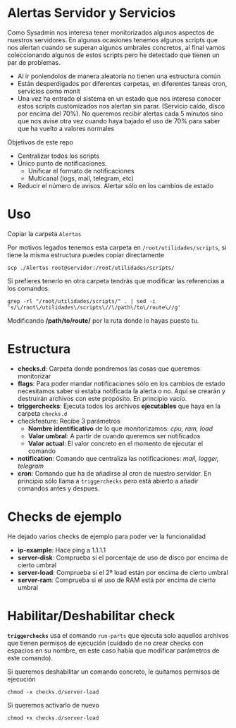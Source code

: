 # Alertas Servidor y Servicios

Como Sysadmin nos interesa tener monitorizados algunos aspectos de nuestros servidores. En algunas ocasiones tenemos algunos scripts que nos alertan cuando se superan algunos umbrales concretos, al final vamos coleccionando algunos de estos scripts pero he detectado que tienen un par de problemas.

- Al ir poniendolos de manera aleatoria no tienen una estructura común
- Están desperdigados por diferentes carpetas, en diferentes tareas cron, servicios como monit
- Una vez ha entrado el sistema en un estado que nos interesa conocer estos scripts customizados nos alertan sin parar. (Servicio caído, disco por encima del 70%). No queremos recibir alertas cada 5 minutos sino que nos avise otra vez cuando haya bajado el uso de 70% para saber que ha vuelto a valores normales

Objetivos de este repo

- Centralizar todos los scripts
- Único punto de notificaciones. 
  - Unificar el formato de notificaciones
  - Multicanal (logs, mail, telegram, etc)
- Reducir el número de avisos. Alertar sólo en los cambios de estado

# Uso

Copiar la carpeta `Alertas` 

Por motivos legados tenemos esta carpeta en `/root/utilidades/scripts`, si tiene la misma estructura puedes copiar directamente

```
scp ./Alertas root@servidor:/root/utilidades/scripts/
```

Si prefieres tenerlo en otra carpeta tendrás que modificar las referencias a los comandos.

```
grep -rl "/root/utilidades/scripts/" . | sed -i 's/\/root\/utilidades\/scripts\//\/path\/to\/route\//g'
```

Modificando **\/path\/to\/route\/** por la ruta donde lo hayas puesto tu.

# Estructura

- **checks.d**: Carpeta donde pondremos las cosas que queremos monitorizar
- **flags**: Para poder mandar notificaciones sólo en los cambios de estado necesitamos saber si estaba notificada la alerta o no. Aquí se crearán y destruirán archivos con este propósito. En principio vacío.
- **triggerchecks**: Ejecuta todos los archivos **ejecutables** que haya en la carpeta `checks.d`
- checkfeature: Recibe 3 parámetros
  - **Nombre identificativo** de lo que monitorizamos: *cpu, ram, load*
  - **Valor umbral**: A partir de cuando queremos ser notificados
  - **Valor actual**: El valor concreto en el momento de ejecutar el comando
- **notification**: Comando que centraliza las notificaciones: *mail, logger, telegram*
- **cron**: Comando que ha de añadirse al cron de nuestro servidor. En principio sólo llama a `triggerchecks` pero está abierto a añadir comandos antes y despues.

# Checks de ejemplo
He dejado varios checks de ejemplo para poder ver la funcionalidad

- **ip-example**: Hace ping a 1.1.1.1
- **server-disk**: Comprueba si el porcentaje de uso de disco por encima de cierto umbral
- **server-load**: Comprueba si el 2º load están por encima de cierto umbral
- **server-ram**: Comprueba si el uso de RAM está por encima de cierto umbral

# Habilitar/Deshabilitar check

**`triggerchecks`** usa el comando `run-parts` que ejecuta solo aquellos archivos que tienen permisos de ejecución (cuidado de no crear checks con espacios en su nombre, en este caso había que modificar parámetros de este comando).

Si queremos deshabilitar un comando concreto, le quitamos permisos de ejecución

```
chmod -x checks.d/server-load
```

Si queremos activarlo de nuevo

```
chmod +x checks.d/server-load
```
